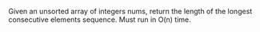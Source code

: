 Given an unsorted array of integers nums, return the length of the longest consecutive elements sequence. Must run in O(n) time.
